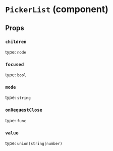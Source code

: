 `PickerList` (component)
========================



Props
-----

### `children`

type: `node`


### `focused`

type: `bool`


### `mode`

type: `string`


### `onRequestClose`

type: `func`


### `value`

type: `union(string|number)`

